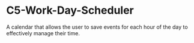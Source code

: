 # C5-Work-Day-Scheduler
A calendar that allows the user to save events for each hour of the day to effectively manage their time. 
